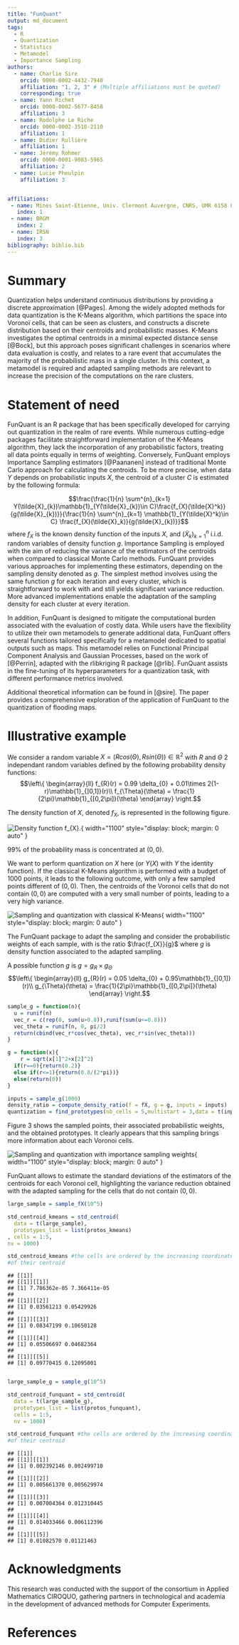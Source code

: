 ```yaml
---
title: "FunQuant"
output: md_document
tags:
  - R
  - Quantization
  - Statistics
  - Metamodel
  - Importance Sampling
authors:
  - name: Charlie Sire
    orcid: 0000-0002-4432-7940
    affiliation: "1, 2, 3" # (Multiple affiliations must be quoted)
    corresponding: true
  - name: Yann Richet
    orcid: 0000-0002-5677-8458
    affiliation: 3
  - name: Rodolphe Le Riche
    orcid: 0000-0002-3518-2110
    affiliation: 1
  - name: Didier Rullière
    affiliation: 1
  - name: Jérémy Rohmer
    orcid: 0000-0001-9083-5965
    affiliation: 2
  - name: Lucie Pheulpin
    affiliation: 3


affiliations:
 - name: Mines Saint-Etienne, Univ. Clermont Auvergne, CNRS, UMR 6158 LIMOS
   index: 1
 - name: BRGM
   index: 2
 - name: IRSN
   index: 3
bibliography: biblio.bib
---
```



# Summary

Quantization helps understand continuous distributions by providing a discrete approximation [@Pages]. Among the widely adopted methods for data quantization is the K-Means algorithm, which partitions the space into Voronoï cells, that can be seen as clusters, and constructs a discrete distribution based on their centroids and probabilistic masses. K-Means investigates the optimal centroids in a minimal expected distance sense [@Bock], but this approach poses significant challenges in scenarios where data evaluation is costly, and relates to a rare event that accumulates the majority of the probabilistic mass in a single cluster. In this context, a metamodel is required and adapted sampling methods are relevant to increase the precision of the computations on the rare clusters.

# Statement of need

FunQuant is an R package that has been specifically developed for carrying out quantization in the realm of rare events. While numerous cutting-edge packages facilitate straightforward implementation of the K-Means algorithm, they lack the incorporation of any probabilistic factors, treating all data points equally in terms of weighting. Conversely, FunQuant employs Importance Sampling estimators [@Paananen] instead of traditional Monte Carlo approach for calculating the centroids. To be more precise, when data $Y$ depends on probabilistic inputs $X$, the centroid of a cluster $C$ is estimated by the following formula: 

$$\frac{\frac{1}{n} \sum^{n}_{k=1} Y(\tilde{X}_{k})\mathbb{1}_{Y(\tilde{X}_{k})\in C}\frac{f_{X}(\tilde{X}^k)}{g(\tilde{X}_{k})}}{\frac{1}{n} \sum^{n}_{k=1} \mathbb{1}_{Y(\tilde{X}^k)\in C} \frac{f_{X}(\tilde{X}_k)}{g(\tilde{X}_{k})}}$$
where $f_{X}$ is the known density function of the inputs $X$, and $(\tilde{X}_k)^{n}_{k=1}$ i.i.d. random variables of density function $g$.
Importance Sampling is employed with the aim of reducing the variance of the estimators of the centroids when compared to classical Monte Carlo methods. FunQuant provides various approaches for implementing these estimators, depending on the sampling density denoted as $g$. The simplest method involves using the same function $g$ for each iteration and every cluster, which is straightforward to work with and still yields significant variance reduction. More advanced implementations enable the adaptation of the sampling density for each cluster at every iteration.

In addition, FunQuant is designed to mitigate the computational burden associated with the evaluation of costly data. While users have the flexibility to utilize their own metamodels to generate additional data, FunQuant offers several functions tailored specifically for a metamodel dedicated to spatial outputs such as maps. This metamodel relies on Functional Principal Component Analysis and Gaussian Processes, based on the work of [@Perrin], adapted with the rlibkriging R package [@rlib]. FunQuant assists in the fine-tuning of its hyperparameters for a quantization task, with different performance metrics involved.

Additional theoretical information can be found in [@sire]. The paper provides a comprehensive exploration of the application of FunQuant to the quantization of flooding maps.
# Illustrative example

We consider a random variable $X = (R cos(\Theta), R sin(\Theta)) \in \mathbb{R}^{2}$ with $R$ and $\Theta$ 2 independant random variables defined by the following probability density functions:
$$\left\{
    \begin{array}{ll}
        f_{R}(r) = 0.99 \delta_{0} + 0.01\times 2(1-r)\mathbb{1}_{]0,1]}(r)\\
        f_{\Theta}(\theta) = \frac{1}{2\pi}\mathbb{1}_{[0,2\pi]}(\theta)
    \end{array}
\right.$$

The density function of $X$, denoted $f_{X}$, is represented in the following figure.

![Density function $f_{X}$.](fX.jpg){ width="1100" style="display: block; margin: 0 auto" }


$99\%$ of the probability mass is concentrated at $(0,0)$.

We want to perform quantization on $X$ here (or $Y(X)$ with $Y$ the identity function).
 If the classical K-Means algorithm is performed with a budget of $1000$ points, it leads to the following outcome, with only a few sampled points different of $(0,0)$. Then, the centroids of the Voronoi cells that do not contain $(0,0)$ are computed with a very small number of points, leading to a very high variance.

![Sampling and quantization with classical K-Means](kmeans_quanti.jpg){ width="1100" style="display: block; margin: 0 auto" }


The FunQuant package to adapt the sampling and consider the probabilistic weights of each sample, with is the ratio $\frac{f_{X}}{g}$ where $g$ is density function associated to the adapted sampling. 

A possible function $g$ is $g = g_{R}\times g_{\Theta}$ 
$$\left\{
    \begin{array}{ll}
        g_{R}(r) = 0.05 \delta_{0} + 0.95\mathbb{1}_{]0,1]}(r)\\
        g_{\Theta}(\theta) = \frac{1}{2\pi}\mathbb{1}_{[0,2\pi]}(\theta)
    \end{array}
\right.$$

```r
sample_g = function(n){
  u = runif(n)
  vec_r = c(rep(0, sum(u>0.8)),runif(sum(u<=0.8)))
  vec_theta = runif(n, 0, pi/2)
  return(cbind(vec_r*cos(vec_theta), vec_r*sin(vec_theta)))
}

g = function(x){
    r = sqrt(x[1]^2+x[2]^2)
  if(r==0){return(0.2)}
  else if(r<=1){return(0.8/(2*pi))}
  else(return(0))
}

inputs = sample_g(1000)
density_ratio = compute_density_ratio(f = fX, g = g, inputs = inputs)
quantization = find_prototypes(nb_cells = 5,multistart = 3,data = t(inputs),density_ratio = density_ratio)
```

Figure 3 shows the sampled points, their associated probabilistic weights, and the obtained prototypes. It clearly appears that this sampling brings more information about each Voronoi cells. 

![Sampling and quantization with importance sampling weights](is_quanti.jpg){ width="1100" style="display: block; margin: 0 auto" }




FunQuant allows to estimate the standard deviations of the estimators of the centroids for each Voronoi cell, highlighting the variance reduction obtained with the adapted sampling for the cells that do not contain $(0,0)$.


```r
large_sample = sample_fX(10^5)

std_centroid_kmeans = std_centroid(
  data = t(large_sample), 
  prototypes_list = list(protos_kmeans)
, cells = 1:5, 
nv = 1000)

std_centroid_kmeans #the cells are ordered by the increasing coordinate x
#of their centroid

```

    ## [[1]]
    ## [[1]][[1]]
    ## [1] 7.786362e-05 7.366411e-05
    ## 
    ## [[1]][[2]]
    ## [1] 0.03561213 0.05429926
    ## 
    ## [[1]][[3]]
    ## [1] 0.08347199 0.10650128
    ## 
    ## [[1]][[4]]
    ## [1] 0.05506697 0.04682364
    ## 
    ## [[1]][[5]]
    ## [1] 0.09770415 0.12095001


```r

large_sample_g = sample_g(10^5)

std_centroid_funquant = std_centroid(
  data = t(large_sample_g), 
  prototypes_list = list(protos_funquant),  
  cells = 1:5, 
  nv = 1000)

std_centroid_funquant #the cells are ordered by the increasing coordinate x 
#of their centroid
```

    ## [[1]]
    ## [[1]][[1]]
    ## [1] 0.002392146 0.002499710
    ## 
    ## [[1]][[2]]
    ## [1] 0.005661370 0.005629974
    ## 
    ## [[1]][[3]]
    ## [1] 0.007004364 0.012310445
    ## 
    ## [[1]][[4]]
    ## [1] 0.014033466 0.006112396
    ## 
    ## [[1]][[5]]
    ## [1] 0.01082570 0.01121463

# Acknowledgments

This research was conducted with the support of the consortium in
Applied Mathematics CIROQUO, gathering partners in technological and
academia in the development of advanced methods for Computer
Experiments.

# References
